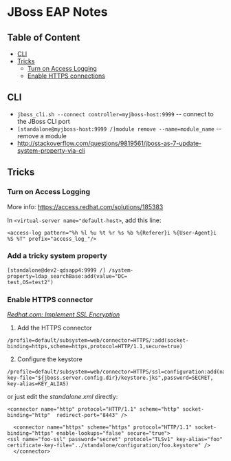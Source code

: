 JBoss EAP Notes
===============

Table of Content
----------------

* [CLI](#cli)
* [Tricks](#tricks)
  * [Turn on Access Logging](#turn-on-access-logging)
  * [Enable HTTPS connections](#enable-https-connector)

## CLI

+ `jboss_cli.sh --connect controller=myjboss-host:9999` -- connect to the JBoss CLI port
+ `[standalone@myjboss-host:9999 /]module remove --name=module_name` -- remove a module
+ http://stackoverflow.com/questions/9819561/jboss-as-7-update-system-property-via-cli


## Tricks

### Turn on Access Logging

More info: <https://access.redhat.com/solutions/185383>

In `<virtual-server name="default-host>`, add this line:

```
<access-log pattern="%h %l %u %t %r %s %b %{Referer}i %{User-Agent}i %S %T" prefix="access_log_"/>
```

### Add a tricky system property
```
[standalone@dev2-qdsapp4:9999 /] /system-property=ldap_searchBase:add(value="DC=
test,OS=test2")
```

### Enable HTTPS connector

_[Redhat.com: Implement SSL Encryption](https://access.redhat.com/documentation/en-US/JBoss_Enterprise_Application_Platform/6.1/html/Security_Guide/Implement_SSL_Encryption_for_the_JBoss_Enterprise_Application_Platform_Web_Server1.html)_

1. Add the HTTPS connector  
  ```
  /profile=default/subsystem=web/connector=HTTPS/:add(socket-binding=https,scheme=https,protocol=HTTP/1.1,secure=true)
  ```
2. Configure the keystore  
  ```
  /profile=default/subsystem=web/connector=HTTPS/ssl=configuration:add(name=https,certificate-key-file="${jboss.server.config.dir}/keystore.jks",password=SECRET, key-alias=KEY_ALIAS)
  ```
  
or just edit the _standalone.xml_ directly:

```
<connector name="http" protocol="HTTP/1.1" scheme="http" socket-binding="http"  redirect-port="8443" />
 
  <connector name="https" scheme="https" protocol="HTTP/1.1" socket-binding="https" enable-lookups="false" secure="true">
<ssl name="foo-ssl" password="secret" protocol="TLSv1" key-alias="foo" certificate-key-file="../standalone/configuration/foo.keystore" />
  </connector>
```

